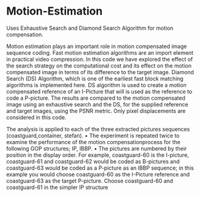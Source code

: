 # Motion-Estimation
Uses Exhaustive Search and Diamond Search Algorithm for motion compensation.

Motion estimation plays an important role in motion compensated image sequence coding. Fast motion estimation algorithms are an import element in practical video compression. In this code we have explored the effect of the search strategy on the computational cost and its effect on the motion compensated image in terms of its difference to the target image.
Diamond Search (DS) Algorithm, which is one of the earliest fast block matching algorithms is implemented here. DS algorithm is used to create a motion compensated reference of an I-Picture that will is used as the reference to code a P-picture. The results are compared to the motion compensated image using an exhaustive search and the DS, for the supplied reference and target images, using the PSNR metric. 
Only pixel displacements are considered in this code.

The analysis is applied to each of the three extracted pictures sequences (coastguard,container, stefan).
• The experiment is repeated twice to examine the performance of the motion compensationprocess for the following GOP structures; IP, IBBP.
• The pictures are numbered by their position in the display order. For example, coastguard-60 is the I-picture, coastguard-61 and coastguard-62 would be coded as B-pictures and coastguard-63 would be coded as a P-picture as an IBBP sequence; in this example you would choose coastguard-60 as the I-Picture reference and coastguard-63 as the target P-picture. Choose coastguard-60 and coastguard-61 in the simpler IP structure
